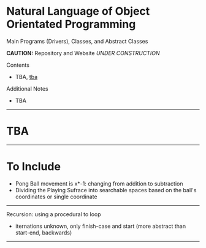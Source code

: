 # Natural Language of Object Orientated Programming
Main Programs (Drivers), Classes, and Abstract Classes

**CAUTION:** Repository and Website *UNDER CONSTRUCTION*

Contents
- TBA, <a href="">tba</a>

Additional Notes
- TBA

---

# TBA

---

# To Include
- Pong Ball movement is x*-1: changing from addition to subtraction
- Dividing the Playing Sufrace into searchable spaces based on the ball's coordinates or single coordinate

---

Recursion: using a procedural to loop
- iternations unknown, only finish-case and start (more abstract than start-end, backwards)

---
